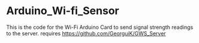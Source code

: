 # Arduino_Wi-fi_Sensor
This is the code for the Wi-Fi Arduino Card to send signal strength readings to the server.
requires https://github.com/GeorguiK/GWS_Server
